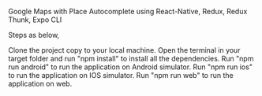 Google Maps with Place Autocomplete using React-Native, Redux, Redux Thunk, Expo CLI

Steps as below,

Clone the project copy to your local machine.
Open the terminal in your target folder and run "npm install" to install all the dependencies.
Run "npm run android" to run the application on Android simulator.
Run "npm run ios" to run the application on IOS simulator.
Run "npm run web" to run the application on web.
